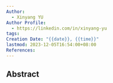 ```yaml
---
Author:
  - Xinyang YU
Author Profile:
  - https://linkedin.com/in/xinyang-yu
tags: 
Creation Date: "{{date}}, {{time}}"
lastmod: 2023-12-05T16:54:00+08:00
References: 
---
```

## Abstract
